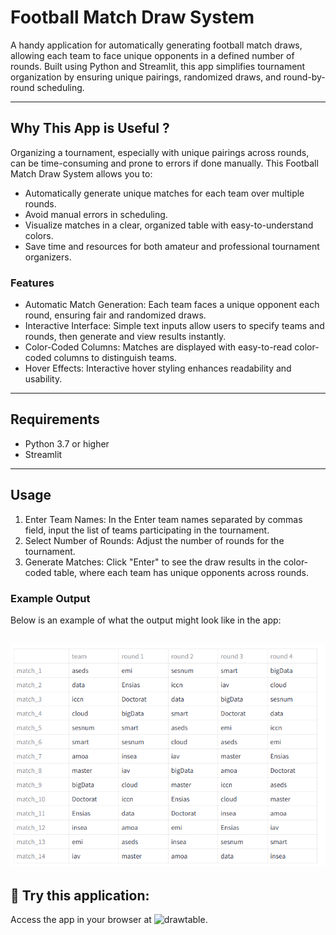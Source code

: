 
# Football Match Draw System

A handy application for automatically generating football match draws, allowing each team to face unique opponents in a defined number of rounds. Built using Python and Streamlit, this app simplifies tournament organization by ensuring unique pairings, randomized draws, and round-by-round scheduling.

---

## Why This App is Useful ? 
Organizing a tournament, especially with unique pairings across rounds, can be time-consuming and prone to errors if done manually. This Football Match Draw System allows you to:

- Automatically generate unique matches for each team over multiple rounds.
- Avoid manual errors in scheduling.
- Visualize matches in a clear, organized table with easy-to-understand colors.
- Save time and resources for both amateur and professional tournament organizers.

### Features
- Automatic Match Generation: Each team faces a unique opponent each round, ensuring fair and randomized draws.
- Interactive Interface: Simple text inputs allow users to specify teams and rounds, then generate and view results instantly.
- Color-Coded Columns: Matches are displayed with easy-to-read color-coded columns to distinguish teams.
- Hover Effects: Interactive hover styling enhances readability and usability.

--- 
## Requirements

- Python 3.7 or higher
- Streamlit

--- 

## Usage

1. Enter Team Names: In the Enter team names separated by commas field, input the list of teams participating in the tournament.
2. Select Number of Rounds: Adjust the number of rounds for the tournament.
3. Generate Matches: Click "Enter" to see the draw results in the color-coded table, where each team has unique opponents across rounds.

### Example Output
Below is an example of what the output might look like in the app:

![App Screenshot](./exemple.png)
--- 
## 🔗 Try this application: 
Access the app in your browser at  ![drawtable](https://drawtablepy.streamlit.app/).

